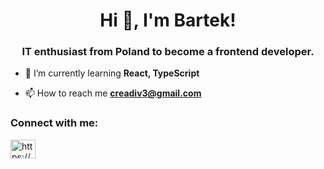 <h1 align="center">Hi 👋, I'm Bartek!</h1>
<h3 align="center">IT enthusiast from Poland to become a frontend developer.</h3>

- 🌱 I’m currently learning **React, TypeScript**

- 📫 How to reach me **creadiv3@gmail.com**

<h3 align="left">Connect with me:</h3>
<p align="left">
<a href="https://www.linkedin.com/in/bartosz-kozłowski-a5197123a" target="blank"><img align="center" src="https://raw.githubusercontent.com/rahuldkjain/github-profile-readme-generator/master/src/images/icons/Social/linked-in-alt.svg" alt="https://www.linkedin.com/in/bartosz-koz%c5%82owski-a5197123a/" height="30" width="40" /></a>
</p>


